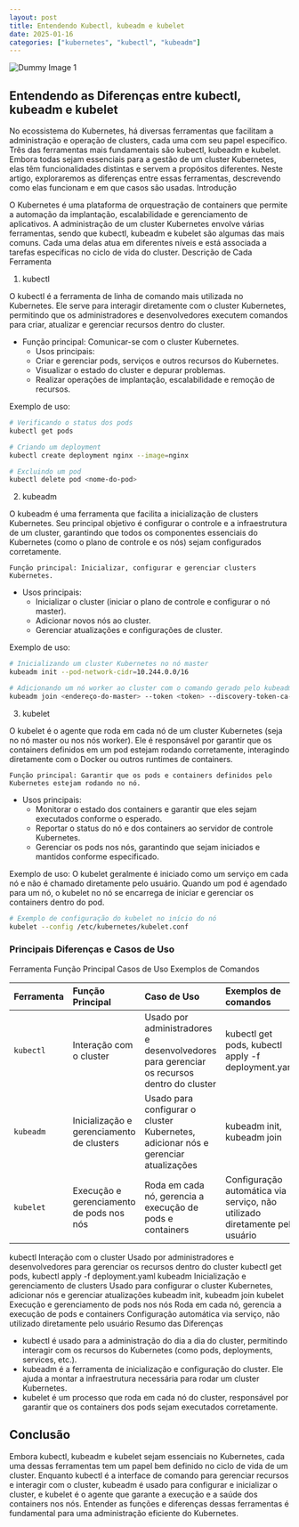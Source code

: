 ```yaml
---
layout: post
title: Entendendo Kubectl, kubeadm e kubelet
date: 2025-01-16
categories: ["kubernetes", "kubectl", "kubeadm"]
---
```


![Dummy Image 1](https://picsum.photos/1366/768)

## Entendendo as Diferenças entre kubectl, kubeadm e kubelet

No ecossistema do Kubernetes, há diversas ferramentas que facilitam a administração e operação de clusters, cada uma com seu papel específico. Três das ferramentas mais fundamentais são kubectl, kubeadm e kubelet. Embora todas sejam essenciais para a gestão de um cluster Kubernetes, elas têm funcionalidades distintas e servem a propósitos diferentes. Neste artigo, exploraremos as diferenças entre essas ferramentas, descrevendo como elas funcionam e em que casos são usadas.
Introdução

O Kubernetes é uma plataforma de orquestração de containers que permite a automação da implantação, escalabilidade e gerenciamento de aplicativos. A administração de um cluster Kubernetes envolve várias ferramentas, sendo que kubectl, kubeadm e kubelet são algumas das mais comuns. Cada uma delas atua em diferentes níveis e está associada a tarefas específicas no ciclo de vida do cluster.
Descrição de Cada Ferramenta
1. kubectl

O kubectl é a ferramenta de linha de comando mais utilizada no Kubernetes. Ele serve para interagir diretamente com o cluster Kubernetes, permitindo que os administradores e desenvolvedores executem comandos para criar, atualizar e gerenciar recursos dentro do cluster.

- Função principal: Comunicar-se com o cluster Kubernetes.
  - Usos principais:
   - Criar e gerenciar pods, serviços e outros recursos do Kubernetes.
   - Visualizar o estado do cluster e depurar problemas.
   - Realizar operações de implantação, escalabilidade e remoção de recursos.

Exemplo de uso:
```sh
# Verificando o status dos pods
kubectl get pods

# Criando um deployment
kubectl create deployment nginx --image=nginx

# Excluindo um pod
kubectl delete pod <nome-do-pod>
```
2. kubeadm

O kubeadm é uma ferramenta que facilita a inicialização de clusters Kubernetes. Seu principal objetivo é configurar o controle e a infraestrutura de um cluster, garantindo que todos os componentes essenciais do Kubernetes (como o plano de controle e os nós) sejam configurados corretamente.

    Função principal: Inicializar, configurar e gerenciar clusters Kubernetes.
  - Usos principais:
    - Inicializar o cluster (iniciar o plano de controle e configurar o nó master).
    - Adicionar novos nós ao cluster.
    - Gerenciar atualizações e configurações de cluster.

Exemplo de uso:
```sh
# Inicializando um cluster Kubernetes no nó master
kubeadm init --pod-network-cidr=10.244.0.0/16

# Adicionando um nó worker ao cluster com o comando gerado pelo kubeadm init
kubeadm join <endereço-do-master> --token <token> --discovery-token-ca-cert-hash <hash>
```
3. kubelet

O kubelet é o agente que roda em cada nó de um cluster Kubernetes (seja no nó master ou nos nós worker). Ele é responsável por garantir que os containers definidos em um pod estejam rodando corretamente, interagindo diretamente com o Docker ou outros runtimes de containers.

    Função principal: Garantir que os pods e containers definidos pelo Kubernetes estejam rodando no nó.
  - Usos principais:
    - Monitorar o estado dos containers e garantir que eles sejam executados conforme o esperado.
    - Reportar o status do nó e dos containers ao servidor de controle Kubernetes.
    - Gerenciar os pods nos nós, garantindo que sejam iniciados e mantidos conforme especificado.

Exemplo de uso: O kubelet geralmente é iniciado como um serviço em cada nó e não é chamado diretamente pelo usuário. Quando um pod é agendado para um nó, o kubelet no nó se encarrega de iniciar e gerenciar os containers dentro do pod.
```sh
# Exemplo de configuração do kubelet no início do nó
kubelet --config /etc/kubernetes/kubelet.conf
```
### Principais Diferenças e Casos de Uso
Ferramenta	Função Principal	Casos de Uso	Exemplos de Comandos

| Ferramenta   | Função Principal                            | Caso de Uso                                                                              | Exemplos de comandos                                                        |
| :----------- | :------------------------------------------ | :--------------------------------------------------------------------------------------- | :-------------------------------------------------------------------------- |
| `kubectl`    | Interação com o cluster                     | Usado por administradores e desenvolvedores para gerenciar os recursos dentro do cluster | kubectl get pods, kubectl apply -f deployment.yaml                          |
| `kubeadm`    | Inicialização e gerenciamento de clusters   | Usado para configurar o cluster Kubernetes, adicionar nós e gerenciar atualizações       | kubeadm init, kubeadm join                                                  |
| `kubelet`    | Execução e gerenciamento de pods nos nós    | Roda em cada nó, gerencia a execução de pods e containers                                | Configuração automática via serviço, não utilizado diretamente pelo usuário |

kubectl	Interação com o cluster	Usado por administradores e desenvolvedores para gerenciar os recursos dentro do cluster	kubectl get pods, kubectl apply -f deployment.yaml
kubeadm	Inicialização e gerenciamento de clusters	Usado para configurar o cluster Kubernetes, adicionar nós e gerenciar atualizações	kubeadm init, kubeadm join
kubelet	Execução e gerenciamento de pods nos nós	Roda em cada nó, gerencia a execução de pods e containers	Configuração automática via serviço, não utilizado diretamente pelo usuário
Resumo das Diferenças

  - kubectl é usado para a administração do dia a dia do cluster, permitindo interagir com os recursos do Kubernetes (como pods, deployments, services, etc.).
  - kubeadm é a ferramenta de inicialização e configuração do cluster. Ele ajuda a montar a infraestrutura necessária para rodar um cluster Kubernetes.
  - kubelet é um processo que roda em cada nó do cluster, responsável por garantir que os containers dos pods sejam executados corretamente.

## Conclusão

Embora kubectl, kubeadm e kubelet sejam essenciais no Kubernetes, cada uma dessas ferramentas tem um papel bem definido no ciclo de vida de um cluster. Enquanto kubectl é a interface de comando para gerenciar recursos e interagir com o cluster, kubeadm é usado para configurar e inicializar o cluster, e kubelet é o agente que garante a execução e a saúde dos containers nos nós. Entender as funções e diferenças dessas ferramentas é fundamental para uma administração eficiente do Kubernetes.
